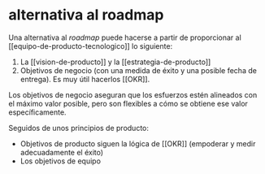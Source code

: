# alternativa al roadmap
Una alternativa al *roadmap* puede hacerse a partir de proporcionar al [[equipo-de-producto-tecnologico]] lo siguiente:

1. La [[vision-de-producto]] y la [[estrategia-de-producto]]
2. Objetivos de negocio (con una medida de éxito y una posible fecha de entrega). Es muy útil hacerlos [[OKR]].

Los objetivos de negocio aseguran que los esfuerzos estén alineados con el máximo valor posible, pero son flexibles a cómo se obtiene ese valor específicamente.

Seguidos de unos principios de producto:

- Objetivos de producto siguen la lógica de [[OKR]] (empoderar y medir adecuadamente el éxito)
- Los objetivos de equipo